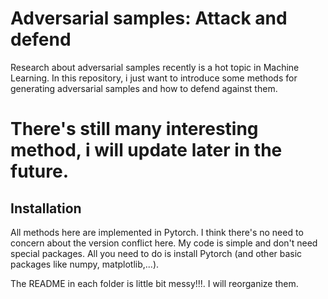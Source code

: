 # Adversarial samples: Attack and defend

Research about adversarial samples recently is a hot topic in Machine Learning. In this repository, i just want to introduce some methods for generating adversarial samples and how to defend against them.

# There's still many interesting method, i will update later in the future.

## Installation

All methods here are implemented in Pytorch. I think there's no need to concern about the version conflict here. My code is simple and don't need special packages. All you need to do is install Pytorch (and other basic packages like numpy, matplotlib,...).

The README in each folder is little bit messy!!!. I will reorganize them.
